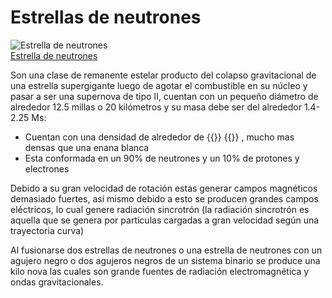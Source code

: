 # Estrellas de neutrones

![Estrella de neutrones](/gohuhoproyOA/sketches/neutron-star.jpg)    
[Estrella de neutrones](https://www.geoenciclopedia.com/wp-content/uploads/2014/12/Neptuno.jpg)

Son una clase de remanente estelar producto del colapso gravitacional de una estrella supergigante luego de agotar el combustible en su núcleo y pasar a ser una supernova de tipo II, cuentan con un pequeño diámetro de alrededor 12.5 millas o 20 kilómetros y su masa debe ser del alrededor 1.4-2.25 Ms: 

- Cuentan con una densidad de alrededor de {{<katex>}} {{</katex>}} , mucho mas densas que una enana blanca
- Esta conformada en un 90% de neutrones y un 10% de protones y electrones

Debido a su gran velocidad de rotación estas generar campos magnéticos demasiado fuertes, así mismo debido a esto se producen grandes campos eléctricos, lo cual genere radiación sincrotrón (la radiación sincrotrón es aquella que se genera por partículas cargadas a gran velocidad según una trayectoria curva)

Al fusionarse dos estrellas de neutrones o una estrella de neutrones con un agujero negro o dos agujeros negros de un sistema binario se produce una kilo nova las cuales son grande fuentes de radiación electromagnética y ondas gravitacionales.
